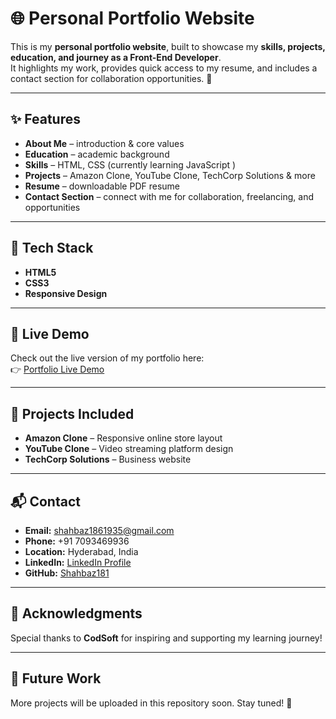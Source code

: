 # 🌐 Personal Portfolio Website  

This is my **personal portfolio website**, built to showcase my **skills, projects, education, and journey as a Front-End Developer**.  
It highlights my work, provides quick access to my resume, and includes a contact section for collaboration opportunities. 🚀  

---

## ✨ Features  
- **About Me** – introduction & core values  
- **Education** – academic background  
- **Skills** – HTML, CSS (currently learning JavaScript )  
- **Projects** – Amazon Clone, YouTube Clone, TechCorp Solutions & more  
- **Resume** – downloadable PDF resume  
- **Contact Section** – connect with me for collaboration, freelancing, and opportunities  

---

## 🔧 Tech Stack  
- **HTML5**  
- **CSS3**   
- **Responsive Design**  

---

## 🚀 Live Demo  
Check out the live version of my portfolio here:  
👉 [Portfolio Live Demo](https://lucky-lily-435b2a.netlify.app/)  

---

## 📂 Projects Included  
- **Amazon Clone** – Responsive online store layout  
- **YouTube Clone** – Video streaming platform design  
- **TechCorp Solutions** – Business website  

---

## 📬 Contact  
- **Email:** shahbaz1861935@gmail.com  
- **Phone:** +91 7093469936  
- **Location:** Hyderabad, India  
- **LinkedIn:** [LinkedIn Profile](https://linkedin.com/in/your-link)  
- **GitHub:** [Shahbaz181](https://github.com/Shahbaz181)  

---

## 🙌 Acknowledgments  
Special thanks to **CodSoft** for inspiring and supporting my learning journey!  

---

## 🔮 Future Work  
More projects will be uploaded in this repository soon. Stay tuned! 🚀  
